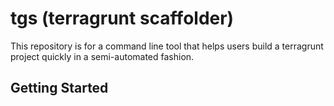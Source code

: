 # tgs (terragrunt scaffolder)

This repository is for a command line tool that helps users build a terragrunt project quickly in a semi-automated fashion.


## Getting Started